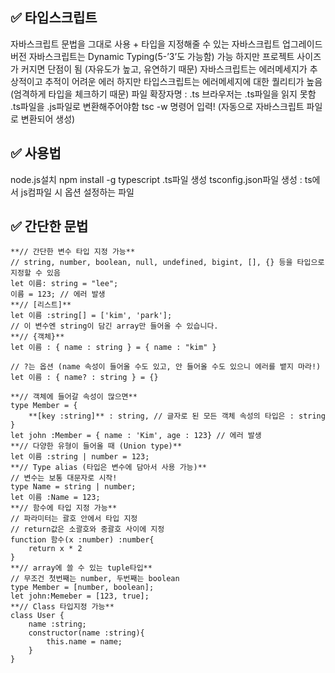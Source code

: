 ## :white_check_mark: 타입스크립트
자바스크립트 문법을 그대로 사용 + 타입을 지정해줄 수 있는 자바스크립트 업그레이드 버전
자바스크립트는 Dynamic Typing(5-’3’도 가능함) 가능
하지만 프로젝트 사이즈가 커지면 단점이 됨 (자유도가 높고, 유연하기 때문)
자바스크립트는 에러메세지가 추상적이고 추적이 어려운 에러
하지만 타입스크립트는 에러메세지에 대한 퀄리티가 높음 (엄격하게 타입을 체크하기 때문)
파일 확장자명 : .ts
브라우저는 .ts파일을 읽지 못함
.ts파일을 .js파일로 변환해주어야함
tsc -w 명령어 입력! (자동으로 자바스크립트 파일로 변환되어 생성)
## :white_check_mark: 사용법 
node.js설치
npm install -g typescript
.ts파일 생성
tsconfig.json파일 생성 : ts에서 js컴파일 시 옵션 설정하는 파일
## :white_check_mark: 간단한 문법
```
**// 간단한 변수 타입 지정 가능**
// string, number, boolean, null, undefined, bigint, [], {} 등을 타입으로 지정할 수 있음
let 이름: string = "lee";
이름 = 123; // 에러 발생
**// [리스트]**
let 이름 :string[] = ['kim', 'park'];
// 이 변수엔 string이 담긴 array만 들어올 수 있습니다. 
**// {객체}**
let 이름 : { name : string } = { name : "kim" }

// ?는 옵션 (name 속성이 들어올 수도 있고, 안 들어올 수도 있으니 에러를 뱉지 마라!)
let 이름 : { name? : string } = {}

**// 객체에 들어갈 속성이 많으면**
type Member = {
    **[key :string]** : string, // 글자로 된 모든 객체 속성의 타입은 : string
}
let john :Member = { name : 'Kim', age : 123} // 에러 발생
**// 다양한 유형이 들어올 때 (Union type)**
let 이름 :string | number = 123;
**// Type alias (타입은 변수에 담아서 사용 가능)**
// 변수는 보통 대문자로 시작!
type Name = string | number;
let 이름 :Name = 123;
**// 함수에 타입 지정 가능**
// 파라미터는 괄호 안에서 타입 지정
// return값은 소괄호와 중괄호 사이에 지정
function 함수(x :number) :number{
    return x * 2
}
**// array에 쓸 수 있는 tuple타입**
// 무조건 첫번째는 number, 두번째는 boolean
type Member = [number, boolean];
let john:Memeber = [123, true];
**// Class 타입지정 가능**
class User {
    name :string;
    constructor(name :string){
        this.name = name;
    }
}
```
